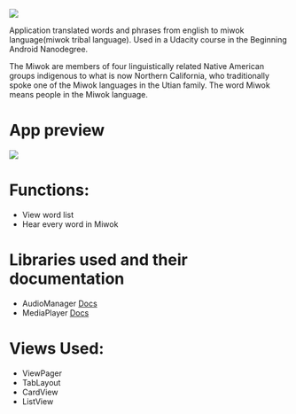 ![](https://github.com/Zellka/MiwokApp/blob/master/PIC/MiwokApp.png)

Application translated words and phrases from english to miwok language(miwok tribal language). Used in a Udacity course in the Beginning Android Nanodegree.


The Miwok are members of four linguistically related Native American groups indigenous to what is now Northern California, who traditionally spoke one of the Miwok languages in the Utian family. The word Miwok means people in the Miwok language.

# App preview
![](https://github.com/Zellka/MiwokApp/blob/master/PIC/preview.gif)

# Functions:
* View word list
* Hear every word in Miwok

# Libraries used and their documentation
* AudioManager [Docs](https://developer.android.com/reference/kotlin/android/media/AudioManager.html?hl=ru)
* MediaPlayer [Docs](https://developer.android.com/guide/topics/media/mediaplayer?authuser=7)

# Views Used:
* ViewPager
* TabLayout
* CardView
* ListView
